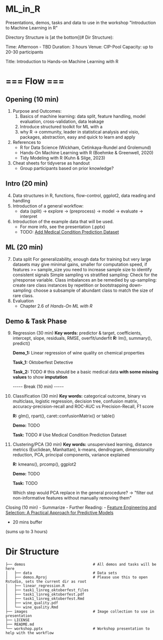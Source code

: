 # ML_in_R
Presentations, demos, tasks and data to use in the workshop "Introduction to Machine Learning in R"

Directory Structure is [at the bottom](# Dir Structure):

Time:       Afternoon - TBD
Duration:   3 hours
Venue:      CIP-Pool
Capacity:   up to 20-30 participants

Title: Introduction to Hands-on Machine Learning with R

# === Flow === #
## Opening (10 min)
1. Purpose and Outcomes:
    1) Basics of machine learning: data split, feature handling, model evaluation, cross-validation, data leakage
    2) Introduce structured toolkit for ML with a 
    3) why R -> community, leader in statistical analysis and visio, packages, abstraction, easy and quick to learn and apply
2. References to
    - R for Data Science (Wickham, Cetinkaya-Rundel and Grolemund)
    - Hands-On Machine Learning with R (Boehmke & Greenwell, 2020)
    - Tidy Modeling with R (Kuhn & Silge, 2023)
3. Cheat sheets for tidyverse as handout
    - Group participants based on prior knowledge?

## Intro (20 min)
4. Data structures in R, functions, flow-control, ggplot2, data reading and handling
5. Introduction of a general workflow:
    - data (split) -> explore -> (preprocess) -> model -> evaluate -> interpret
6. Introduction of the example data that will be used.
    - For more info, see the presentation (.pptx)
    - TODO: [Add Medical Condition Prediction Dataset](https://www.kaggle.com/datasets/marius2303/medical-condition-prediction-dataset)


## ML (20 min)
7. Data split 
    For generalizability, enough data for training but very large datasets may give minimal gains, smaller for computation speed, if features >= sample_size you need to increase sample size to identify consistent signals
    Simple sampling vs stratified sampling: Check for the y/response variable.
    Class imbalances an be remedied by
        up-sampling: create rare class instances by repetition or bootstrapping
        down-sampling: choose a subsample of abundant class to match the size of rare class.
8. Evaluation
    - Chapter 2.6 of *Hands-On ML with R​*

## Demo & Task Phase
9. Regression (30 min)
    **Key words:** predictor & target, coefficients, intercept, slope, residuals, RMSE, overfit/underfit
    **R:** lm(), summary(), predict()
    
    **Demo_1:** Linear regression of wine quality on chemical properties
    
    **Task_1:** Oktoberfest Detective
    
    **Task_2:** TODO # this should be a basic medical data **with some missing values** to show **imputation**

    ----- Break (10 min) -----

10. Classification (30 min)
    **Key words:** categorical outcome, binary vs multiclass, logistic regression, decision tree, confusion matrix,
                accuracy-precision-recall and ROC-AUC vs Precision-Recall, F1 score
                
    **R:** glm(), rpart(), caret::confusionMatrix() or table()
    
    **Demo:** TODO
    
    **Task:** TODO # Use Medical Condition Prediction Dataset

11. Clustering/PCA (30 min)
    **Key words:** unsupervised learning, distance metrics (Euclidean, Manhattan), k-means, dendrogram,
                dimensionality reduction, PCA, principal components, variance explained
                
    **R:** kmeans(), prcomp(), ggplot2
    
    **Demo:** TODO
    
    **Task:** TODO
    
    Which step would PCA replace in the general procedure? -> "filter out non-informative features without manually removing them"

Closing (10 min)
    - Summarize
    - Further Reading:
        - [Feature Engineering and Selection: A Practical Approach for Predictive Models](http://www.feat.engineering/)

+ 20 mins buffer

(sums up to 3 hours)

# Dir Structure
```
├── demos                               # All demos and tasks will be here 
│   ├── data                            # Data sets 
│   ├── demos.Rproj                     # Please use this to open Rstudio, sets the current dir as root 
│   ├── linear_regression.R
│   ├── task1_linreg_oktoberfest_files
│   ├── task1_linreg_oktoberfest.pdf
│   ├── task1_linreg_oktoberfest.Rmd
│   ├── wine_quality.pdf
│   └── wine_quality.Rmd
├── images                              # Image collection to use in presentation 
├── LICENSE
├── README.md
└── workshop.pptx                       # Workshop presentation to help with the workflow 
```


